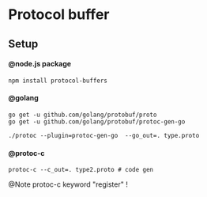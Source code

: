 # Protocol buffer

## Setup

#### @node.js package

`npm install protocol-buffers`

#### @golang

```
go get -u github.com/golang/protobuf/proto
go get -u github.com/golang/protobuf/protoc-gen-go

./protoc --plugin=protoc-gen-go  --go_out=. type.proto
```

#### @protoc-c
```
protoc-c --c_out=. type2.proto # code gen
```

@Note protoc-c keyword "register" !

